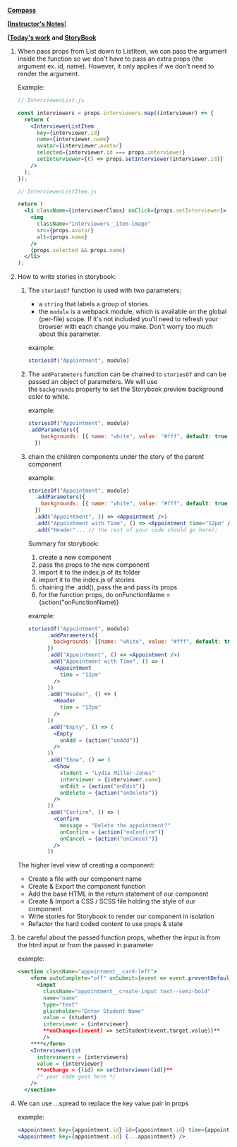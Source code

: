 ****[Compass](https://web.compass.lighthouselabs.ca/days/w07d3)****

****[[Instructor's Notes](https://web.compass.lighthouselabs.ca/activities/1149/lectures/4867)****[

****[[Today's work](https://github.com/ShuhaoZQGG/scheduler/tree/master/src/components/Appointment) and [StoryBook](https://github.com/ShuhaoZQGG/scheduler/blob/master/stories/index.js)****

1. When pass props from List down to ListItem, we can pass the argument inside the function so we don't have to pass an extra props (the argument ex. id, name). However, it only applies if we don't need to render the argument.
    
    Example:
    
    ```jsx
    // InterviewerList.js
    
    const interviewers = props.interviewers.map((interviewer) => {
      return (
        <InterviewerListItem
          key={interviewer.id}
          name={interviewer.name}
          avatar={interviewer.avatar}
          selected={interviewer.id === props.interviewer}
          setInterviewer={() => props.setInterviewer(interviewer.id)}
        />
      );
    });
    
    // InterviewerListItem.js
    
    return (
      <li className={interviewerClass} onClick={props.setInterviewer}>
        <img
          className="interviewers__item-image"
          src={props.avatar}
          alt={props.name}
        />
        {props.selected && props.name}
      </li>
    );
    ```
    

2. How to write stories in storybook:
    1. The `storiesOf` function is used with two parameters:
        - a `string` that labels a group of stories.
        - the `module` is a webpack module, which is available on the global (per-file) scope. If it's not included you'll need to refresh your browser with each change you make. Don't worry too much about this parameter.
        
        example:
        
        ```jsx
        storiesOf("Appointment", module)
        ```
        
    2. The `addParameters` function can be chained to `storiesOf` and can be passed an object of parameters. We will use the `backgrounds` property to set the Storybook preview background color to white.
        
        example:
        
        ```jsx
        storiesOf("Appointment", module)
        .addParameters({
            backgrounds: [{ name: "white", value: "#fff", default: true }]
          })
        ```
        
    3. chain the children components under the story of the parent component
        
        example:
        
        ```jsx
        storiesOf("Appointment", module)
          .addParameters({
            backgrounds: [{ name: "white", value: "#fff", default: true }]
          })
          .add("Appointment", () => <Appointment />)
          .add("Appointment with Time", () => <Appointment time="12pm" />);
          .add("Header"... // the rest of your code should go here);
        ```
        
        Summary for storybook:
        
        1. create a new component
        2. pass the props to the new component
        3. import it to the index.js of its folder
        4. import it to the index.js of stories
        5. chaining the .add(), pass the <Component /> and pass its props
        6. for the function props, do onFunctionName = {action("onFunctionName)}
        
        example:
        
        ```jsx
        storiesOf("Appointment", module)
              .addParameters({
                backgrounds: [{name: "white", value: "#fff", default: true}]
              }) 
              .add("Appointment", () => <Appointment />)
              .add("Appointment with Time", () => (
                <Appointment 
                  time = "12pm"
                />
              ))
              .add("Header", () => (
                <Header 
                  time = "12pm"
                />
              ))
              .add("Empty", () => (
                <Empty 
                  onAdd = {action("onAdd")}
                />
              ))
              .add("Show", () => (
                <Show 
                  student = "Lydia Miller-Jones"
                  interviewer = {interviewer.name}
                  onEdit = {action("onEdit")}
                  onDelete = {action("onDelete")}
                />
              ))
              .add("Confirm", () => (
                <Confirm 
                  message = "Delete the appointment?"
                  onConfirm = {action("onConfirm")}
                  onCancel = {action("onCancel")}
                />
              ))
        ```
        
    
    The higher level view of creating a component:
    
    - Create a file with our component name
    - Create & Export the component function
    - Add the base HTML in the return statement of our component
    - Create & Import a CSS / SCSS file holding the style of our component
    - Write stories for Storybook to render our component in isolation
    - Refactor the hard coded content to use props & state
    
3. be careful about the passed function props, whether the input is from the html input or from the passed in parameter
    
    example:
    
    ```jsx
    <section className="appointment__card-left">
        <form autoComplete="off" onSubmit={event => event.preventDefault()}>
          <input
            className="appointment__create-input text--semi-bold"
            name="name"
            type="text"
            placeholder="Enter Student Name"
            value = {student}
            interviewer = {interviewer}
            **onChange={(event) => setStudent(event.target.value)}**      
            />
        ****</form>
        <InterviewerList 
          interviewers = {interviewers}
          value = {interviewer}
          **onChange = {(id) => setInterviewer(id)}**
          /* your code goes here */
        />
      </section>
    ```
    
4. We can use ...spread to replace the key value pair in props
    
    example: 
    
    ```jsx
    <Appointment key={appointment.id} id={appointment.id} time={appointment.time} interview={appointment.interview} />
    <Appointment key={appointment.id} {...appointment} />
    ```
